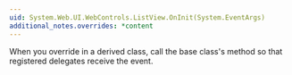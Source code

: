 ```yaml
---
uid: System.Web.UI.WebControls.ListView.OnInit(System.EventArgs)
additional_notes.overrides: *content
---
```


<p>When you override <xref href="System.Web.UI.WebControls.ListView.OnInit(System.EventArgs)"></xref> in a derived class, call the base class's <xref href="System.Web.UI.WebControls.ListView.OnInit(System.EventArgs)"></xref> method so that registered delegates receive the event.</p>


